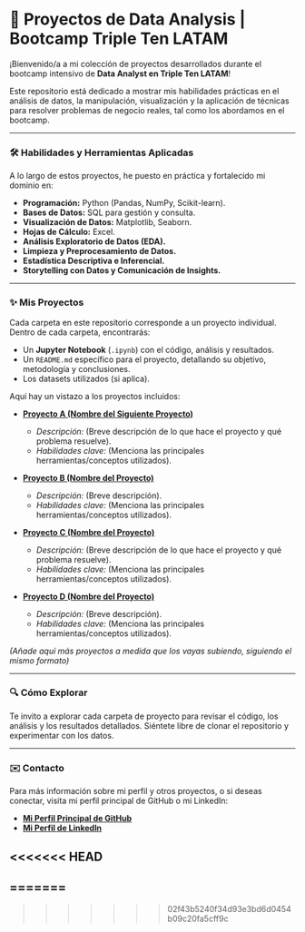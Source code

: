 # 🚀 Proyectos de Data Analysis | Bootcamp Triple Ten LATAM

¡Bienvenido/a a mi colección de proyectos desarrollados durante el bootcamp intensivo de **Data Analyst en Triple Ten LATAM**!

Este repositorio está dedicado a mostrar mis habilidades prácticas en el análisis de datos, la manipulación, visualización y la aplicación de técnicas para resolver problemas de negocio reales, tal como los abordamos en el bootcamp.

---

### 🛠️ **Habilidades y Herramientas Aplicadas**

A lo largo de estos proyectos, he puesto en práctica y fortalecido mi dominio en:

* **Programación:** Python (Pandas, NumPy, Scikit-learn).
* **Bases de Datos:** SQL para gestión y consulta.
* **Visualización de Datos:** Matplotlib, Seaborn.
* **Hojas de Cálculo:** Excel.
* **Análisis Exploratorio de Datos (EDA).**
* **Limpieza y Preprocesamiento de Datos.**
* **Estadística Descriptiva e Inferencial.**
* **Storytelling con Datos y Comunicación de Insights.**

---

### ✨ **Mis Proyectos**

Cada carpeta en este repositorio corresponde a un proyecto individual. Dentro de cada carpeta, encontrarás:
* Un **Jupyter Notebook** (`.ipynb`) con el código, análisis y resultados.
* Un `README.md` específico para el proyecto, detallando su objetivo, metodología y conclusiones.
* Los datasets utilizados (si aplica).

Aquí hay un vistazo a los proyectos incluidos:

* [**Proyecto A (Nombre del Siguiente Proyecto)**](link-al-siguiente-proyecto)
    * *Descripción:* (Breve descripción de lo que hace el proyecto y qué problema resuelve).
    * *Habilidades clave:* (Menciona las principales herramientas/conceptos utilizados).

* [**Proyecto B (Nombre del Proyecto)**](link-al-SEGUNDO-proyecto)
    * *Descripción:* (Breve descripción).
    * *Habilidades clave:* (Menciona las principales herramientas/conceptos utilizados).

* [**Proyecto C (Nombre del Proyecto)**](link-al-TERCERO-proyecto)
    * *Descripción:* (Breve descripción de lo que hace el proyecto y qué problema resuelve).
    * *Habilidades clave:* (Menciona las principales herramientas/conceptos utilizados).

* [**Proyecto D (Nombre del Proyecto)**](link-al-CUARTO-proyecto)
    * *Descripción:* (Breve descripción).
    * *Habilidades clave:* (Menciona las principales herramientas/conceptos utilizados).

*(Añade aquí más proyectos a medida que los vayas subiendo, siguiendo el mismo formato)*

---

### 🔍 **Cómo Explorar**

Te invito a explorar cada carpeta de proyecto para revisar el código, los análisis y los resultados detallados. Siéntete libre de clonar el repositorio y experimentar con los datos.

---

### ✉️ **Contacto**

Para más información sobre mi perfil y otros proyectos, o si deseas conectar, visita mi perfil principal de GitHub o mi LinkedIn:

* [**Mi Perfil Principal de GitHub**](https://github.com/tu_usuario_github)
* [**Mi Perfil de LinkedIn**](https://www.linkedin.com/in/octavio-landa-verde/)

<<<<<<< HEAD
---
=======
---
>>>>>>> 02f43b5240f34d93e3bd6d0454b09c20fa5cff9c
